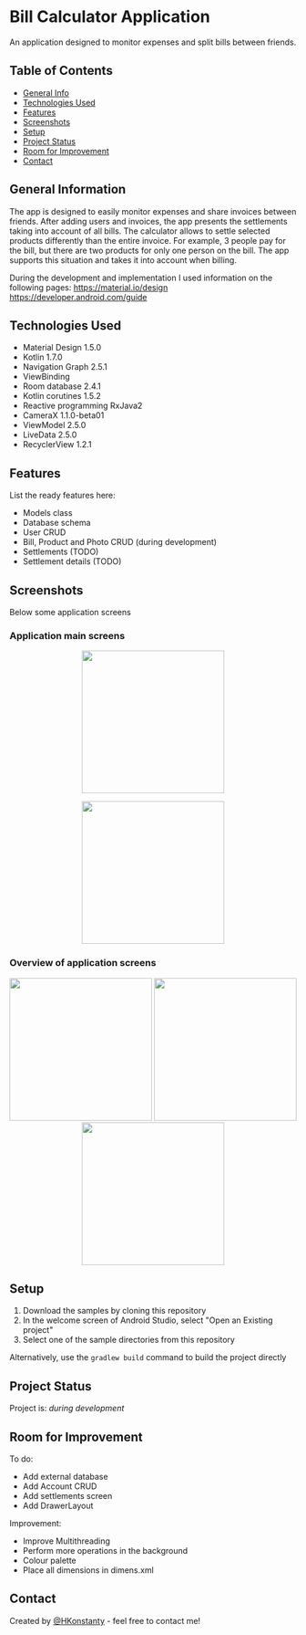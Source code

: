 # Bill Calculator Application
An application designed to monitor expenses and split bills between friends.

## Table of Contents
* [General Info](#general-information)
* [Technologies Used](#technologies-used)
* [Features](#features)
* [Screenshots](#screenshots)
* [Setup](#setup)
* [Project Status](#project-status)
* [Room for Improvement](#room-for-improvement)
* [Contact](#contact)


## General Information
The app is designed to easily monitor expenses and share invoices between friends. After adding 
users and invoices, the app presents the settlements taking into account of all bills. The calculator 
allows to settle selected products differently than the entire invoice. For example, 3 people pay for 
the bill, but there are two products for only one person on the bill. The app supports this situation
and takes it into account when billing.

During the development and implementation I used information on the following pages:
https://material.io/design
https://developer.android.com/guide

## Technologies Used
- Material Design 1.5.0
- Kotlin 1.7.0
- Navigation Graph 2.5.1
- ViewBinding
- Room database 2.4.1
- Kotlin corutines 1.5.2
- Reactive programming RxJava2
- CameraX 1.1.0-beta01
- ViewModel 2.5.0
- LiveData 2.5.0
- RecyclerView 1.2.1



## Features
List the ready features here:
* Models class
* Database schema
* User CRUD
* Bill, Product and Photo CRUD (during development)
* Settlements (TODO)
* Settlement details (TODO)
 

## Screenshots
Below some application screens
### Application main screens

<p align="center">
	<img src="./screenshots/user_list.png" width="250" >
</p>
<p align="center">
	<img src="./screenshots/bill_list.png" width="250" >
</p>


### Overview of application screens

<p align="center">
	<img src="./screenshots/edit_user_screen.png" width="250" >
	<img src="./screenshots/add_bill_info.png" width="250" >
	<img src="./screenshots/product_list.png" width="250" >
</p>

## Setup
1. Download the samples by cloning this repository
2. In the welcome screen of Android Studio, select "Open an Existing project"
3. Select one of the sample directories from this repository

Alternatively, use the `gradlew build` command to build the project directly
 

## Project Status
Project is: _during development_


## Room for Improvement
To do:
* Add external database
* Add Account CRUD
* Add settlements screen
* Add DrawerLayout

Improvement:
* Improve Multithreading
* Perform more operations in the background
* Colour palette
* Place all dimensions in dimens.xml

## Contact
Created by [@HKonstanty](https://github.com/HKonstanty/HKonstanty) - feel free to contact me!
